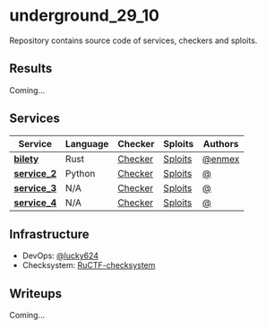 # underground_29_10
Repository contains source code of services, checkers and sploits.

## Results

Coming...


## Services

| Service | Language | Checker | Sploits | Authors |
|---------|----------|---------|---------|---------|
| **[bilety](services/bilety/)** | Rust | [Checker](checkers/bilety/) | [Sploits](sploits/bilety/) | [@enmex](https://github.com/enmex) |
| **[service_2](services/service_2/)** | Python | [Checker](checkers/service_2/) | [Sploits](sploits/service_2/) | [@](https://github.com/lucky624) |
| **[service_3](services/service_3/)** | N/A | [Checker](checkers/service_3/) | [Sploits](sploits/service_3/) | [@](https://github.com/lucky624) |
| **[service_4](services/service_4/)** | N/A | [Checker](checkers/service_4/) | [Sploits](sploits/service_4/) | [@](https://github.com/lucky624) |


## Infrastructure

- DevOps: [@lucky624](https://github.com/lucky624)
- Checksystem: [RuCTF-checksystem](https://github.com/HackerDom/checksystem)


## Writeups

Coming...
